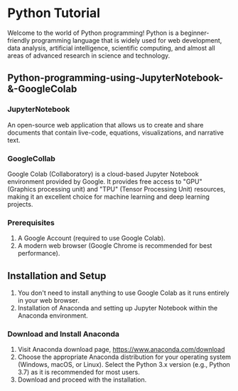 # Python Tutorial
Welcome to the world of Python programming! Python is a beginner-friendly programming language that is widely used for web development, data analysis, artificial intelligence, scientific computing, and almost all areas of advanced research in science and technology.

## Python-programming-using-JupyterNotebook-&-GoogleColab

### JupyterNotebook
An open-source web application that allows us to create and share documents that contain live-code, equations, visualizations, and narrative text. 

### GoogleCollab
Google Colab (Collaboratory) is a cloud-based Jupyter Notebook environment provided by Google. It provides free access to "GPU" (Graphics processing unit) and "TPU" (Tensor Processing Unit) resources, making it an excellent choice for machine learning and deep learning projects.

### Prerequisites
1.  A Google Account (required to use Google Colab).
2.  A modern web browser (Google Chrome is recommended for best performance).

## Installation and Setup
1.  You don't need to install anything to use Google Colab as it runs entirely in your web browser.
2.  Installation of Anaconda and setting up Jupyter Notebook within the Anaconda environment.
   ### Download and Install Anaconda
   1.   Visit Anaconda download page, https://www.anaconda.com/download
   2.   Choose the appropriate Anaconda distribution for your operating system (Windows, macOS, or Linux). Select the Python 3.x version (e.g., Python 3.7) as it is recommended for most users.
   3.   Download and proceed with the installation. 
